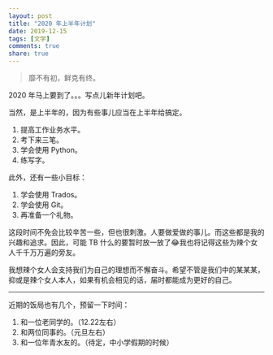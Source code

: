 ```yaml
---
layout: post
title: "2020 年上半年计划"
date: 2019-12-15
tags: [文学]
comments: true
share: true
---
```


> 靡不有初，鲜克有终。

2020 年马上要到了。。。写点儿新年计划吧。

当然，是上半年的，因为有些事儿应当在上半年给搞定。

1. 提高工作业务水平。
2. 考下来三笔。
3. 学会使用 Python。
4. 练写字。

此外，还有一些小目标：

1. 学会使用 Trados。
2. 学会使用 Git。
3. 再准备一个礼物。

这段时间不免会比较辛苦一些，但也很刺激。人要做爱做的事儿。而这些都是我的兴趣和追求。因此，可能 TB 什么的要暂时放一放了😂我也将记得这些为辣个女人千千万万遍的旁友。

我想辣个女人会支持我们为自己的理想而不懈奋斗。希望不管是我们中的某某某，抑或是辣个女人本人，如果有机会相见的话，届时都能成为更好的自己。

---

近期的饭局也有几个，预留一下时间：

1. 和一位老同学的。（12.22左右）
2. 和两位同事的。（元旦左右）
3. 和一位年青水友的。（待定，中小学假期的时候）

